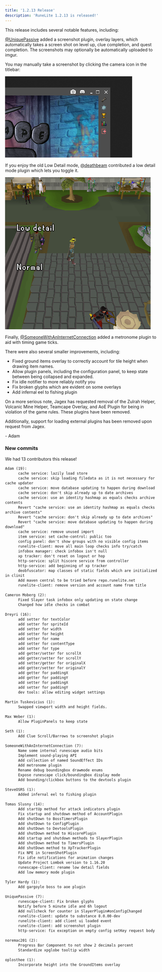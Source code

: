 ```yaml
---
title: '1.2.13 Release'
description: 'RuneLite 1.2.13 is released!'
---
```


This release includes several notable features, including:

[@UniquePassive](https://github.com/UniquePassive) added a screenshot plugin,
overlay layers, which automatically takes a screen shot on level up, clue
completion, and quest completion. The screenshots may optionally be
automatically uploaded to imgur.

You may manually take a screenshot by clicking the camera icon in the titlebar:

![screenshot-plugin](/img/blog/1.2.13-Release/screenshotplugin.png)

If you enjoy the old Low Detail mode, [@deathbeam](https://github.com/deathbeam)
contributed a low detail mode plugin which lets you toggle it.

![lowdetail](/img/blog/1.2.13-Release/lowdetail.png)

Finally, [@SomeoneWithAnInternetConnection](https://github.com/someonewithaninternetconnection)
added a metronome plugin to aid with timing game ticks.

There were also several smaller improvements, including:

* Fixed ground items overlay to correctly account for tile height when drawing item names.
* Allow plugin panels, including the configuration panel, to keep state between
being collapsed and expanded.
* Fix idle notifier to more reliably notify you
* Fix broken glyphs which are evident on some overlays
* Add infernal eel to fishing plugin

On a more serious note, Jagex has requested removal of the Zulrah Helper,
Volcanic Mine Helper, Teamcape Overlay, and AoE Plugin for being in violation of
the game rules. These plugins have been removed.

Additionally, support for loading external plugins has been removed upon request
from Jagex.

\- Adam


### New commits

We had 13 contributors this release!

```
Adam (19):
      cache service: lazily load store
      cache service: skip loading filedata as it is not necessary for cache updater
      cache service: move database updating to happen during download
      cache service: don't skip already up to date archives
      cache service: use an identity hashmap as equals checks archive contents
      Revert "cache service: use an identity hashmap as equals checks archive contents"
      Revert "cache service: don't skip already up to date archives"
      Revert "cache service: move database updating to happen during download"
      cache service: remove unused import
      item service: set cache-control: public too
      config panel: don't show groups with no visible config items
      runelite-client: move all main loop checks info try/catch
      infobox manager: check infobox isn't null
      xp tracker: don't reset on logout or hop
      http-service: split hiscore service from controller
      http-service: add beginning of xp tracker
      deobfuscator: map classes of static fields which are initialized in clinit
      Add maven central to be tried before repo.runelite.net
      runelite-client: remove version and account name from title

Cameron Moberg (2):
      Fixed Slayer task infobox only updating on state change
      Changed how idle checks in combat

Dreyri (16):
      add setter for textColor
      add setter for spriteId
      add setter for width
      add setter for height
      add setter for name
      add setter for contentType
      add setter for type
      add getter/setter for scrollX
      add getter/setter for scrollY
      add setter/getter for originalX
      add getter/setter for originalY
      add getter for paddingX
      add getter for paddingY
      add setter for paddingX
      add setter for paddingY
      dev tools: allow editing widget settings

Martin Tuskevicius (1):
      Swapped viewport width and height fields.

Max Weber (1):
      Allow PluginPanels to keep state

Seth (1):
      Add Clue Scroll/Barrows to screenshot plugin

SomeoneWithAnInternetConnection (7):
      Name some internal runescape audio bits
      Implement sound-playing API
      Add collection of named SoundEffect IDs
      Add metronome plugin
      Rename debug boundingbox drawmode enums
      Expose runescape click/boundingbox display mode
      Add bounding/clickbox buttons to the devtools plugin

SteveOSRS (1):
      Added infernal eel to fishing plugin

Tomas Slusny (14):
      Add startUp method for attack indicators plugin
      Fix startup and shutdown method of AccountPlugin
      Add shutDown to BossTimersPlugin
      Add shutDown to ConfigPlugin
      Add shutDown to DevtoolsPlugin
      Add shutDown method to HiscorePlugin
      Add startup and shutdown methods to SlayerPlugin
      Add shutDown method to TimersPlugin
      Add shutDown method to XpTrackerPlugin
      Fix NPE in ScreenShotPlugin
      Fix idle notifications for animation changes
      Update Project Lombok version to 1.16.20
      runescape-client: rename low detail fields
      Add low memory mode plugin

Tyler Hardy (1):
      Add gargoyle boss to aoe plugin

UniquePassive (7):
      runescape-client: Fix broken glyphs
      Notify before 5 minute idle and 6h logout
      Add nullcheck for counter in SlayerPlugin#onConfigChanged
      runelite-client: update to substance 8.0.00-dev
      runelite-client: add client ui loaded event
      runelite-client: add screenshot plugin
      http-service: fix exception on empty config setKey request body

noremac201 (2):
      Progress Bar Component to not show 2 decimals percent
      Standardize xpglobe tooltip width

oplosthee (1):
      Incorporate height into the GroundItems overlay
```
